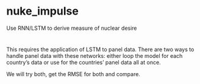 # nuke_impulse
Use RNN/LSTM to derive measure of nuclear desire


#
This requires the application of LSTM to panel data. There are two ways to handle panel data with these networks: either loop the model for each country’s data or use for the countries’ panel data all at once.

We will try both, get the RMSE for both and compare.

